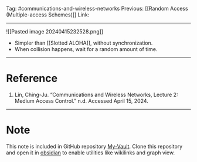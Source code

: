 Tag: #communications-and-wireless-networks 
Previous: [[Random Access (Multiple-access Schemes)]]
Link: 

---

![[Pasted image 20240415232528.png]]

- Simpler than [[Slotted ALOHA]], without synchronization.
- When collision happens, wait for a random amount of time.

---

# Reference

1. Lin, Ching-Ju. “Communications and Wireless Networks, Lecture 2: Medium Access Control.” n.d. Accessed April 15, 2024.

---

# Note

This note is included in GitHub repository [My-Vault](https://github.com/LittleD3092/My-Vault.git). Clone this repository and open it in [obsidian](https://obsidian.md/) to enable utilities like wikilinks and graph view.